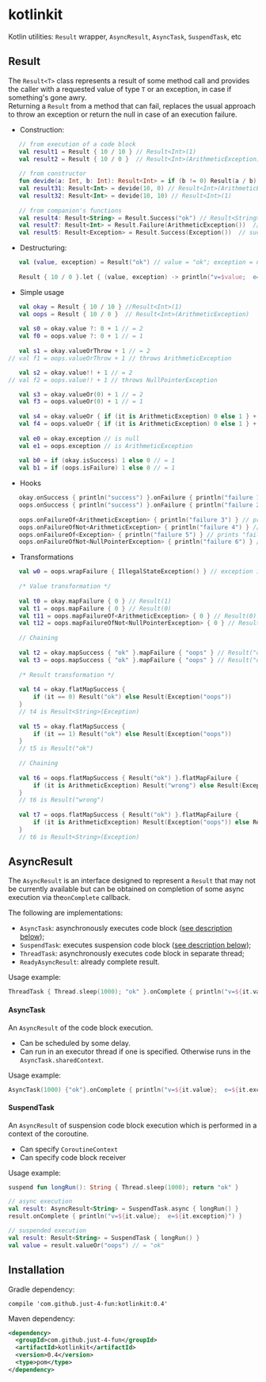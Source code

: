 # kotlinkit
Kotlin utilities: `Result` wrapper, `AsyncResult`, `AsyncTask`, `SuspendTask`, etc

## Result

The `Result<T>` class represents a result of some method call and provides the caller with a requested value of type `T` or an exception, in case if something's gone awry.     
 Returning a `Result` from a method that can fail, replaces the usual approach to throw an exception or return the null in case of an execution failure.  
 
 - Construction:  
 ```kotlin
	// from execution of a code block
	val result1 = Result { 10 / 10 } // Result<Int>(1)
	val result2 = Result { 10 / 0 }  // Result<Int>(ArithmeticException)
	
	// from constructor
	fun devide(a: Int, b: Int): Result<Int> = if (b != 0) Result(a / b) else Result(ArithmeticException())
	val result31: Result<Int> = devide(10, 0) // Result<Int>(ArithmeticException)
	val result32: Result<Int> = devide(10, 10) // Result<Int>(1)
	
	// from companion's functions
	val result4: Result<String> = Result.Success("ok") // Result<String>("ok")
	val result7: Result<Int> = Result.Failure(ArithmeticException())  // Result<Int>(ArithmeticException)
	val result5: Result<Exception> = Result.Success(Exception())  // successful Result<Exception>(Exception)
```  
 - Destructuring:  
 ```kotlin
	val (value, exception) = Result("ok") // value = "ok"; exception = null
	
	Result { 10 / 0 }.let { (value, exception) -> println("v=$value;  e=$exception") } // v=null; e=ArithmeticException
```  
- Simple usage  
 ```kotlin
	val okay = Result { 10 / 10 } //Result<Int>(1)
	val oops = Result { 10 / 0 }  // Result<Int>(ArithmeticException)
	
	val s0 = okay.value ?: 0 + 1 // = 2
	val f0 = oops.value ?: 0 + 1 // = 1
	
	val s1 = okay.valueOrThrow + 1 // = 2
// val f1 = oops.valueOrThrow + 1 // throws ArithmeticException

	val s2 = okay.value!! + 1 // = 2
// val f2 = oops.value!! + 1 // throws NullPointerException

	val s3 = okay.valueOr(0) + 1 // = 2
	val f3 = oops.valueOr(0) + 1 // = 1
	
	val s4 = okay.valueOr { if (it is ArithmeticException) 0 else 1 } + 1 // = 2
	val f4 = oops.valueOr { if (it is ArithmeticException) 0 else 1 } + 1 // = 1
	
	val e0 = okay.exception // is null
	val e1 = oops.exception // is ArithmeticException
	
	val b0 = if (okay.isSuccess) 1 else 0 // = 1
	val b1 = if (oops.isFailure) 1 else 0 // = 1
```  
- Hooks
 ```kotlin
	okay.onSuccess { println("success") }.onFailure { println("failure 1") } // prints "success"
	oops.onSuccess { println("success") }.onFailure { println("failure 2") } // prints "failure 2"
	
	oops.onFailureOf<ArithmeticException> { println("failure 3") } // prints "failure 3"
	oops.onFailureOfNot<ArithmeticException> { println("failure 4") } // prints nothing
	oops.onFailureOf<Exception> { println("failure 5") } // prints "failure 5"
	oops.onFailureOfNot<NullPointerException> { println("failure 6") } // prints "failure 6"
```  
- Transformations  
 ```kotlin
	val w0 = oops.wrapFailure { IllegalStateException() } // exception is IllegalStateException with cause: ArithmeticException
	
	/* Value transformation */
	
	val t0 = okay.mapFailure { 0 } // Result(1)
	val t1 = oops.mapFailure { 0 } // Result(0)
	val t11 = oops.mapFailureOf<ArithmeticException> { 0 } // Result(0)
	val t12 = oops.mapFailureOfNot<NullPointerException> { 0 } // Result(0)
	
	// Chaining
	
	val t2 = okay.mapSuccess { "ok" }.mapFailure { "oops" } // Result("ok")
	val t3 = oops.mapSuccess { "ok" }.mapFailure { "oops" } // Result("oops")
	
	/* Result transformation */
	
	val t4 = okay.flatMapSuccess {
		if (it == 0) Result("ok") else Result(Exception("oops"))
	}
	// t4 is Result<String>(Exception)
	
	val t5 = okay.flatMapSuccess {
		if (it == 1) Result("ok") else Result(Exception("oops"))
	}
	// t5 is Result("ok")
	
	// Chaining
	
	val t6 = oops.flatMapSuccess { Result("ok") }.flatMapFailure {
		if (it is ArithmeticException) Result("wrong") else Result(Exception("oops"))
	}
	// t6 is Result("wrong")
	
	val t7 = oops.flatMapSuccess { Result("ok") }.flatMapFailure {
		if (it is ArithmeticException) Result(Exception("oops")) else Result("wrong")
	}
	// t6 is Result<String>(Exception)
```  




## AsyncResult
The `AsyncResult` is an interface designed to represent a `Result` that may not be currently available but can be obtained on completion of some async execution via the`onComplete` callback.   

The following are implementations:   
- `AsyncTask`:  asynchronously executes code block ([see description below](#asynctask));
- `SuspendTask`:  executes suspension code block ([see description below](#suspendtask));
- `ThreadTask`: asynchronously executes code block in separate thread;
- `ReadyAsyncResult`: already complete result.  

Usage example:  
```kotlin
ThreadTask { Thread.sleep(1000); "ok" }.onComplete { println("v=${it.value};  e=${it.exception}") }
```


#### AsyncTask

An `AsyncResult` of the code block execution.
- Can be scheduled by some delay.
- Can run in an executor thread if one is specified. Otherwise runs in the `AsyncTask.sharedContext`.  
 
Usage example:  
```kotlin
AsyncTask(1000) {"ok"}.onComplete { println("v=${it.value};  e=${it.exception}") }
```

#### SuspendTask

An `AsyncResult` of suspension code block execution which is performed in a context of the coroutine.  
- Can specify `CoroutineContext`
- Can specify code block receiver  

Usage example:  
```kotlin
suspend fun longRun(): String { Thread.sleep(1000); return "ok" }

// async execution
val result: AsyncResult<String> = SuspendTask.async { longRun() }
result.onComplete { println("v=${it.value};  e=${it.exception}") }

// suspended execution
val result: Result<String> = SuspendTask { longRun() }
val value = result.valueOr("oops") // = "ok"
```




## Installation

Gradle dependency:   
```
compile 'com.github.just-4-fun:kotlinkit:0.4'
```

Maven dependency:  
```xml
<dependency>
  <groupId>com.github.just-4-fun</groupId>
  <artifactId>kotlinkit</artifactId>
  <version>0.4</version>
  <type>pom</type>
</dependency>
```
 